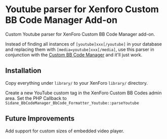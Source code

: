 # Youtube parser for Xenforo Custom BB Code Manager Add-on

Custom Youtube parser for XenForo Custom BB Code Manager add-on.

Instead of finding all instances of `[youtube]xxx[/youtube]` in your database and replacing them with `[media=youtube]xxx[/media]`, use this parser in conjunction with the [Custom BB Code Manager](http://xenforo.com/community/resources/custom-bb-code-manager.173/) and it'll just work.

## Installation

Copy everything under `library/` to your XenForo `library/` directory.

Create a new YouTube custom tag in the XenForo Custom BB Codes admin area. Set the PHP Callback to `Sidane_BbCodeManager_BbCode_Formatter_Youtube::parseYoutube`

## Future Improvements

Add support for custom sizes of embedded video player.
